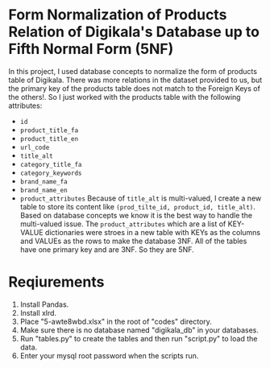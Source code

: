 # Form Normalization of Products Relation of Digikala's Database up to Fifth Normal Form (5NF)
In this project, I used database concepts to normalize the form of products table of Digikala. There was more relations in the dataset provided to us, but the primary key of the products table does not match to the Foreign Keys of the others!. So I just worked with the products table with the following attributes:
* `id`
* `product_title_fa`
* `product_title_en`
* `url_code`
* `title_alt`
* `category_title_fa`
* `category_keywords`
* `brand_name_fa`
* `brand_name_en`
* `product_attributes`
Because of `title_alt` is multi-valued, I create a new table to store its content like `(prod_tilte_id, product_id, title_alt)`. Based on database concepts we know it is the best way to handle the multi-valued issue. The `product_attributes` which are a list of KEY-VALUE dictionaries were stroes in a new table with KEYs as the columns and VALUEs as the rows to make the database 3NF. All of the tables have one primary key and are 3NF. So they are 5NF.

# Reqiurements
1. Install Pandas. 
2. Install xlrd.
3. Place "5-awte8wbd.xlsx" in the root of "codes" directory.
4. Make sure there is no database named "digikala_db" in your databases.
5. Run "tables.py" to create the tables and then run "script.py" to load the data.
6. Enter your mysql root password when the scripts run.
